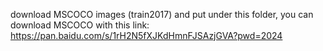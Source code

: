 download MSCOCO images (train2017) and put under this folder, you can download MSCOCO with this link: https://pan.baidu.com/s/1rH2N5fXJKdHmnFJSAzjGVA?pwd=2024 
  